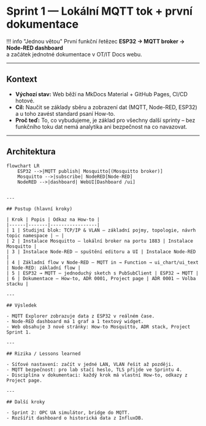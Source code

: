 # Sprint 1 — Lokální MQTT tok + první dokumentace

!!! info "Jednou větou"
    První funkční řetězec **ESP32 → MQTT broker → Node-RED dashboard**  
    a začátek jednotné dokumentace v OT/IT Docs webu.

---

## Kontext
- **Výchozí stav:** Web běží na MkDocs Material + GitHub Pages, CI/CD hotové.
- **Cíl:** Naučit se základy sběru a zobrazení dat (MQTT, Node-RED, ESP32) a u toho zavést standard psaní How-to.
- **Proč teď:** To, co vybudujeme, je základ pro všechny další sprinty – bez funkčního toku dat nemá analytika ani bezpečnost na co navazovat.

---

## Architektura

```mermaid
flowchart LR
    ESP32 -->|MQTT publish| Mosquitto[(Mosquitto broker)]
    Mosquitto -->|subscribe| NodeRED[Node-RED]
    NodeRED -->|dashboard| WebUI[Dashboard /ui]


---

## Postup (hlavní kroky)

| Krok | Popis | Odkaz na How-to |
|------|-------|-----------------|
| 1 | Studijní blok: TCP/IP & VLAN – základní pojmy, topologie, návrh topic namespace | – |
| 2 | Instalace Mosquitto – lokální broker na portu 1883 | Instalace Mosquitto |
| 3 | Instalace Node-RED – spuštění editoru a UI | Instalace Node-RED |
| 4 | Základní flow v Node-RED – MQTT in → Function → ui_chart/ui_text | Node-RED: základní flow |
| 5 | ESP32 → MQTT – jednoduchý sketch s PubSubClient | ESP32 → MQTT |
| 6 | Dokumentace – How-to, ADR 0001, Project page | ADR 0001 – Volba stacku |

---

## Výsledek

- MQTT Explorer zobrazuje data z ESP32 v reálném čase.
- Node-RED dashboard má 1 graf a 1 textový widget.
- Web obsahuje 3 nové stránky: How-to Mosquitto, ADR stack, Project Sprint 1.

---

## Rizika / Lessons learned

- Síťové nastavení: začít v jedné LAN, VLAN řešit až později.
- MQTT bezpečnost: pro lab stačí heslo, TLS přijde ve Sprintu 4.
- Disciplína v dokumentaci: každý krok má vlastní How-to, odkazy z Project page.

---

## Další kroky

- Sprint 2: OPC UA simulátor, bridge do MQTT.
- Rozšířit dashboard o historická data z InfluxDB.